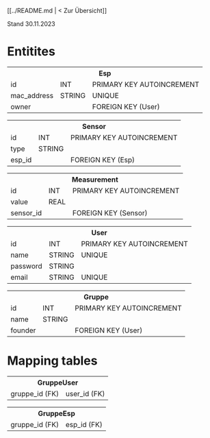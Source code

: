 [[../README.md | < Zur Übersicht]]

Stand 30.11.2023
# Entitites
<table>
  <tr>
    <th colspan="3">Esp</th>
  </tr>
  <tr>
    <td>id</td>
    <td>INT</td>
    <td>PRIMARY KEY AUTOINCREMENT</td>
  </tr>
   <tr>
    <td>mac_address</td>
    <td>STRING</td>
    <td>UNIQUE</td>
  </tr>
     <tr>
    <td>owner</td>
    <td></td>
    <td>FOREIGN KEY (User)</td>
  </tr>
</table>

<table>
  <tr>
    <th colspan="3">Sensor</th>
  </tr>
  <tr>
    <td>id</td>
    <td>INT</td>
    <td>PRIMARY KEY AUTOINCREMENT</td>
  </tr>
   <tr>
    <td>type</td>
    <td>STRING</td>
    <td></td>
  </tr>
     <tr>
    <td>esp_id</td>
    <td></td>
    <td>FOREIGN KEY (Esp)</td>
  </tr>
</table>

<table>
  <tr>
    <th colspan="3">Measurement</th>
  </tr>
  <tr>
    <td>id</td>
    <td>INT</td>
    <td>PRIMARY KEY AUTOINCREMENT</td>
  </tr>
     <tr>
    <td>value</td>
    <td>REAL</td>
    <td></td>
  </tr>
   <tr>
    <td>sensor_id</td>
    <td></td>
    <td>FOREIGN KEY (Sensor)</td>
  </tr>
</table>

<table>
  <tr>
    <th colspan="3">User</th>
  </tr>
  <tr>
    <td>id</td>
    <td>INT</td>
    <td>PRIMARY KEY AUTOINCREMENT</td>
  </tr>
  <tr>
    <td>name</td>
    <td>STRING</td>
    <td>UNIQUE</td>
  </tr>
   <tr>
    <td>password</td>
    <td>STRING</td>
    <td></td>
  </tr>
     <tr>
    <td>email</td>
    <td>STRING</td>
    <td>UNIQUE</td>
  </tr>
</table>

<table>
  <tr>
    <th colspan="3">Gruppe</th>
  </tr>
  <tr>
    <td>id</td>
    <td>INT</td>
    <td>PRIMARY KEY AUTOINCREMENT</td>
  </tr>
  <tr>
    <td>name</td>
    <td>STRING</td>
    <td></td>
  </tr>
  <tr>
    <td>founder</td>
    <td></td>
    <td>FOREIGN KEY (User)</td>
  </tr>
</table>

# Mapping tables

<table>
  <tr>
    <th colspan="3">GruppeUser</th>
  </tr>
  <tr>
    <td>gruppe_id (FK)</td>
    <td>user_id (FK)</td>
  </tr>
</table>

<table>
  <tr>
    <th colspan="3">GruppeEsp</th>
  </tr>
  <tr>
    <td>gruppe_id (FK)</td>
    <td>esp_id (FK)</td>
  </tr>
</table>